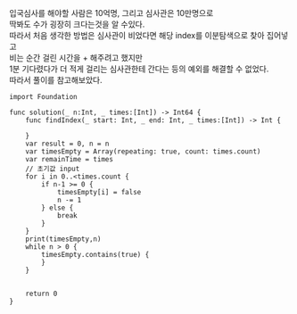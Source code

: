 입국심사를 해야할 사람은 10억명, 그리고 심사관은 10만명으로   
딱봐도 수가 굉장히 크다는것을 알 수있다.   
따라서 처음 생각한 방법은 심사관이 비었다면 해당 index를 이분탐색으로 찾아 집어넣고   
비는 순간 걸린 시간을 + 해주려고 했지만   
1분 기다렸다가 더 적게 걸리는 심사관한테 간다는 등의 예외를 해결할 수 없었다.   
따라서 풀이를 참고해보았다.   
```
import Foundation

func solution(_ n:Int, _ times:[Int]) -> Int64 {
    func findIndex(_ start: Int, _ end: Int, _ times:[Int]) -> Int {
        
    }
    var result = 0, n = n
    var timesEmpty = Array(repeating: true, count: times.count)
    var remainTime = times
    // 초기값 input
    for i in 0..<times.count {
        if n-1 >= 0 {
            timesEmpty[i] = false
            n -= 1
        } else {
            break
        }
    }
    print(timesEmpty,n)
    while n > 0 {
        timesEmpty.contains(true) {
        }
    }
    
    
    return 0
}
```
